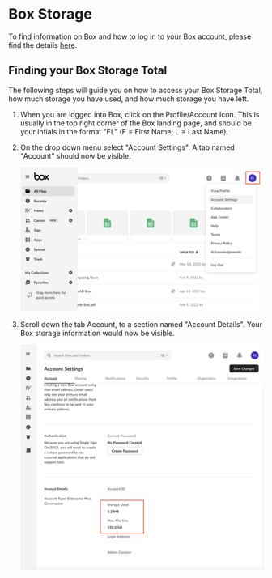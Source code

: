 # Box Storage

To find information on Box and how to log in to your Box account, please find the details [here](https://www.uab.edu/it/home/tech-solutions/file-storage/box).

## Finding your Box Storage Total

The following steps will guide you on how to access your Box Storage Total, how much storage you have used, and how much storage you have left.

1. When you are logged into Box, click on the Profile/Account Icon. This is usually in the top right corner of the Box landing page, and should be your intials in the format "FL" (F = First Name; L = Last Name).

2. On the drop down menu select "Account Settings". A tab named "Account" should now be visible.

    ![!Box Profile/Account Icon](images/box_acc_icon.png)

3. Scroll down the tab Account, to a section named "Account Details". Your Box storage information would now be visible.

    ![!Box Storage Information](images/box_stor_size.png)
